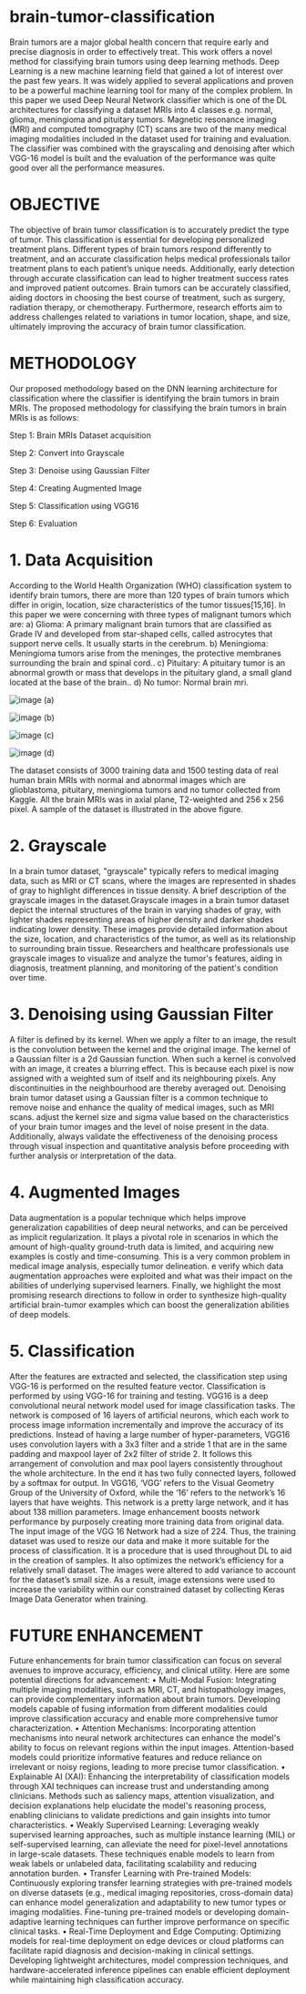 # brain-tumor-classification

Brain tumors are a major global health concern that require early and precise diagnosis in order to effectively treat. This work offers a novel method for classifying brain tumors using deep learning methods. Deep Learning is a new machine learning field that gained a lot of interest over the past few years. It was widely applied to several applications and proven to be a powerful machine learning tool for many of the complex problem. In this paper we used Deep Neural Network classifier which is one of the DL architectures for classifying a dataset MRIs into 4 classes e.g. normal, glioma, meningioma and pituitary tumors. Magnetic resonance imaging (MRI) and computed tomography (CT) scans are two of the many medical imaging modalities included in the dataset used for training and evaluation. The classifier was combined with the grayscaling and denoising after which VGG-16 model is built and the evaluation of the performance was quite good over all the performance measures.

# OBJECTIVE
The objective of brain tumor classification is to accurately predict the type of tumor. This classification is essential for developing personalized treatment plans. Different types of brain tumors respond differently to treatment, and an accurate classification helps medical professionals tailor treatment plans to each patient’s unique needs. Additionally, early detection through accurate classification can lead to higher treatment success rates and improved patient outcomes. Brain tumors can be accurately classified, aiding doctors in choosing the best course of treatment, such as surgery, radiation therapy, or chemotherapy. Furthermore, research efforts aim to address challenges related to variations in tumor location, shape, and size, ultimately improving the accuracy of brain tumor classification.

# METHODOLOGY
Our proposed methodology based on the DNN learning architecture for classification where the classifier is identifying the brain tumors in brain MRIs. The proposed methodology for classifying the brain tumors in brain MRIs is as follows: 

Step 1: Brain MRIs Dataset acquisition

Step 2: Convert into Grayscale

Step 3: Denoise using Gaussian Filter

Step 4: Creating Augmented Image

Step 5: Classification using VGG16

Step 6: Evaluation 

# 1.	Data Acquisition 
According to the World Health Organization (WHO) classification system to identify brain tumors, there are more than 120 types of brain tumors which differ in origin, location, size characteristics of the tumor tissues[15,16]. In this paper we were concerning with three types of malignant tumors which are:
a)	Glioma: A primary malignant brain tumors that are classified as Grade IV and developed from star-shaped cells, called astrocytes that support nerve cells. It usually starts in the cerebrum.
b)	Meningioma: Meningioma tumors arise from the meninges, the protective membranes surrounding the brain and spinal cord..
c)	Pituitary: A pituitary tumor is an abnormal growth or mass that develops in the pituitary gland, a small gland located at the base of the brain..
d)	No tumor: Normal brain mri.

![image](https://github.com/remona19/brain-tumor-classification/assets/147992703/6c4b89e2-5826-4ebc-897a-69415a02584a)
(a)

![image](https://github.com/remona19/brain-tumor-classification/assets/147992703/bc73bfc3-4464-46bc-9c22-610bdb3aa77d)
(b)

![image](https://github.com/remona19/brain-tumor-classification/assets/147992703/f3d98a0c-c7c1-419e-ad18-e9014e02bbb5)
(c)

![image](https://github.com/remona19/brain-tumor-classification/assets/147992703/ddbcec31-d12a-449f-bb9b-6c9bf0d5d9a0)
(d)

   
The dataset consists of 3000 training data and 1500 testing data of real human brain MRIs with normal and abnormal images which are glioblastoma, pituitary, meningioma tumors and no tumor collected from Kaggle. All the brain MRIs was in axial plane, T2-weighted and 256 x 256 pixel. A sample of the dataset is illustrated in the above figure.

# 2.	Grayscale
In a brain tumor dataset, "grayscale" typically refers to medical imaging data, such as MRI or CT scans, where the images are represented in shades of gray to highlight differences in tissue density. A brief description of the grayscale images in the dataset.Grayscale images in a brain tumor dataset depict the internal structures of the brain in varying shades of gray, with lighter shades representing areas of higher density and darker shades indicating lower density. These images provide detailed information about the size, location, and characteristics of the tumor, as well as its relationship to surrounding brain tissue. Researchers and healthcare professionals use grayscale images to visualize and analyze the tumor's features, aiding in diagnosis, treatment planning, and monitoring of the patient's condition over time.


# 3.	Denoising using Gaussian Filter
A filter is defined by its kernel. When we apply a filter to an image, the result is the convolution between the kernel and the original image. The kernel of a Gaussian filter is a 2d Gaussian function. When such a kernel is convolved with an image, it creates a blurring effect. This is because each pixel is now assigned with a weighted sum of itself and its neighbouring pixels. Any discontinuities in the neighbourhood are thereby averaged out. Denoising brain tumor dataset using a Gaussian filter is a common technique to remove noise and enhance the quality of medical images, such as MRI scans. adjust the kernel size and sigma value based on the characteristics of your brain tumor images and the level of noise present in the data. Additionally, always validate the effectiveness of the denoising process through visual inspection and quantitative analysis before proceeding with further analysis or interpretation of the data.
 
# 4.	Augmented Images
Data augmentation is a popular technique which helps improve generalization capabilities of deep neural networks, and can be perceived as implicit regularization. It plays a pivotal role in scenarios in which the amount of high-quality ground-truth data is limited, and acquiring new examples is costly and time-consuming. This is a very common problem in medical image analysis, especially tumor delineation. e verify which data augmentation approaches were exploited and what was their impact on the abilities of underlying supervised learners. Finally, we highlight the most promising research directions to follow in order to synthesize high-quality artificial brain-tumor examples which can boost the generalization abilities of deep models.

# 5.	Classification
After the features are extracted and selected, the classification step using VGG-16 is performed on the resulted feature vector. Classification is performed by using VGG-16 for training and testing. VGG16 is a deep convolutional neural network model used for image classification tasks. The network is composed of 16 layers of artificial neurons, which each work to process image information incrementally and improve the accuracy of its predictions.
Instead of having a large number of hyper-parameters, VGG16 uses convolution layers with a 3x3 filter and a stride 1 that are in the same padding and maxpool layer of 2x2 filter of stride 2. It follows this arrangement of convolution and max pool layers consistently throughout the whole architecture. In the end it has two fully connected layers, followed by a softmax for output. In VGG16, ‘VGG’ refers to the Visual Geometry Group of the University of Oxford, while the ‘16’ refers to the network’s 16 layers that have weights. This network is a pretty large network, and it has about 138 million parameters.
Image enhancement boosts network performance by purposely creating more training data from original data. The input image of the VGG 16 Network had a size of 224. Thus, the training dataset was used to resize our data and make it more suitable for the process of classification. It is a procedure that is used throughout DL to aid in the creation of samples. It also optimizes the network’s efficiency for a relatively small dataset. The images were altered to add variance to account for the dataset’s small size. As a result, image extensions were used to increase the variability within our constrained dataset by collecting Keras Image Data Generator when training. 

# FUTURE ENHANCEMENT
Future enhancements for brain tumor classification can focus on several avenues to improve accuracy, efficiency, and clinical utility. Here are some potential directions for advancement:
•	Multi-Modal Fusion: Integrating multiple imaging modalities, such as MRI, CT, and histopathology images, can provide complementary information about brain tumors. Developing models capable of fusing information from different modalities could improve classification accuracy and enable more comprehensive tumor characterization.
•	Attention Mechanisms: Incorporating attention mechanisms into neural network architectures can enhance the model's ability to focus on relevant regions within the input images. Attention-based models could prioritize informative features and reduce reliance on irrelevant or noisy regions, leading to more precise tumor classification.
•	Explainable AI (XAI): Enhancing the interpretability of classification models through XAI techniques can increase trust and understanding among clinicians. Methods such as saliency maps, attention visualization, and decision explanations help elucidate the model's reasoning process, enabling clinicians to validate predictions and gain insights into tumor characteristics.
•	Weakly Supervised Learning: Leveraging weakly supervised learning approaches, such as multiple instance learning (MIL) or self-supervised learning, can alleviate the need for pixel-level annotations in large-scale datasets. These techniques enable models to learn from weak labels or unlabeled data, facilitating scalability and reducing annotation burden.
•	Transfer Learning with Pre-trained Models: Continuously exploring transfer learning strategies with pre-trained models on diverse datasets (e.g., medical imaging repositories, cross-domain data) can enhance model generalization and adaptability to new tumor types or imaging modalities. Fine-tuning pre-trained models or developing domain-adaptive learning techniques can further improve performance on specific clinical tasks.
•	Real-Time Deployment and Edge Computing: Optimizing models for real-time deployment on edge devices or cloud platforms can facilitate rapid diagnosis and decision-making in clinical settings. Developing lightweight architectures, model compression techniques, and hardware-accelerated inference pipelines can enable efficient deployment while maintaining high classification accuracy.

